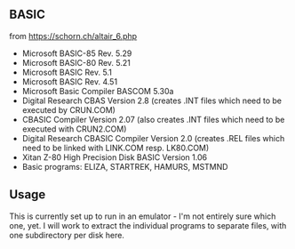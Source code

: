 ## BASIC 

from https://schorn.ch/altair_6.php

* Microsoft BASIC-85 Rev. 5.29
* Microsoft BASIC-80 Rev. 5.21
* Microsoft BASIC Rev. 5.1
* Microsoft BASIC Rev. 4.51
* Microsoft Basic Compiler BASCOM 5.30a
* Digital Research CBAS Version 2.8 (creates .INT files which need to be executed by CRUN.COM)
* CBASIC Compiler Version 2.07 (also creates .INT files which need to be executed with CRUN2.COM)
* Digital Research CBASIC Compiler Version 2.0 (creates .REL files which need to be linked with LINK.COM resp. LK80.COM)
* Xitan Z-80 High Precision Disk BASIC Version 1.06
* Basic programs: ELIZA, STARTREK, HAMURS, MSTMND

## Usage
This is currently set up to run in an emulator - I'm not entirely sure which one, yet. I will work to extract the individual programs to separate files, with one subdirectory per disk here. 
